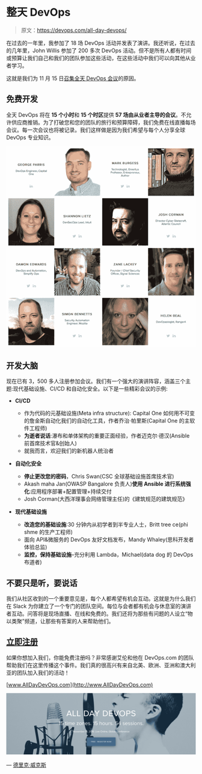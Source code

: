 # 整天 DevOps

> 原文：<https://devops.com/all-day-devops/>

在过去的一年里，我参加了 18 场 DevOps 活动并发表了演讲。我还听说，在过去的几年里，John Willis 参加了 200 多次 DevOps 活动。但不是所有人都有时间或预算让我们自己和我们的团队参加这些活动，在这些活动中我们可以向其他从业者学习。

这就是我们为 11 月 15 日[召集](http://www.alldaydevops.com/)[全天 DevOps 会议](http://www.alldaydevops.com/)的原因。

## 免费开发

全天 DevOps 将在 **15 个小时**和 **15 个时区**提供 **57 场由从业者主导的会议**。不允许供应商推销。为了打破您和您的团队的旅行和预算障碍，我们免费在线直播每场会议。每一次会议也将被记录。我们这样做是因为我们希望与每个人分享全球 DevOps 专业知识。

[![All Day DevOps](img/14b077f8f629de21299d068e575ef7ed.png "Al Day DevOps")](http://www.alldaydevops.com)

## 开发大脑

现在已有 3，500 多人注册参加会议。我们有一个强大的演讲阵容，涵盖三个主题:现代基础设施、CI/CD 和自动化安全。以下是一些精彩会议的示例:

*   **CI/CD**
    *   作为代码的元基础设施(Meta infra structure): Capital One 如何用不可变的詹金斯自动化我们的自动化工具，作者乔治·帕里斯(Capital One 的主软件工程师)
    *   **为逝者说话**:瀑布和单体架构的重要正面经验，作者迈克尔·德汉(Ansible 前首席技术官&创始人)
    *   就我而言，欢迎我们的新机器人统治者

*   **自动化安全**
    *   **停止更改您的密码**，Chris Swan(CSC 全球基础设施首席技术官)
    *   Akash maha Jan(OWASP Bangalore 负责人)**使用 Ansible 进行系统强化**:应用程序部署+配置管理+持续交付
    *   Josh Corman(大西洋理事会网络管理主任)的《建筑规范的建筑规范》

*   **现代基础设施**
    *   **改造您的基础设施**:30 分钟内从初学者到半专业人士，Britt tree ce(phi shme 的生产工程师)
    *   面向 API&微服务的 DevOps 友好文档发布，Mandy Whaley(思科开发者体验总监)
    *   **监控，保持基础设施**–充分利用 Lambda，Michael(data dog 的 DevOps 布道者)

## 不要只是听，要说话

我们从社区收到的一个重要意见是，每个人都希望有机会互动。这就是为什么我们在 Slack 为你建立了一个专门的团队空间。每位与会者都有机会与休息室的演讲者互动。问答将是现场直播、在线和免费的。我们还将为那些有问题的人设立“物以类聚”频道，让那些有答案的人来帮助他们。

## [立即注册](http://www.alldaydevops.com)

如果你想加入我们，你能免费注册吗？非常感谢艾伦和他在 DevOps.com 的团队帮助我们在这里传播这个事件。我们真的很高兴有来自北美、欧洲、亚洲和澳大利亚的团队加入我们的活动！

[www.AllDayDevOps.com](http://www.AllDayDevOps.com)

[![screen-shot-2016-10-24-at-12-35-39-pm](img/3eadade5dd30181a2556ae29451f4ce4.png)](http://www.alldaydevops.com)

— [德里克·威克斯](https://devops.com/author/derek-e-weeks/)
